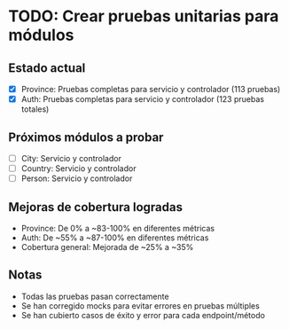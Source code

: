 # TODO: Crear pruebas unitarias para módulos

## Estado actual
- [x] Province: Pruebas completas para servicio y controlador (113 pruebas)
- [x] Auth: Pruebas completas para servicio y controlador (123 pruebas totales)

## Próximos módulos a probar
- [ ] City: Servicio y controlador
- [ ] Country: Servicio y controlador
- [ ] Person: Servicio y controlador

## Mejoras de cobertura logradas
- Province: De 0% a ~83-100% en diferentes métricas
- Auth: De ~55% a ~87-100% en diferentes métricas
- Cobertura general: Mejorada de ~25% a ~35%

## Notas
- Todas las pruebas pasan correctamente
- Se han corregido mocks para evitar errores en pruebas múltiples
- Se han cubierto casos de éxito y error para cada endpoint/método
